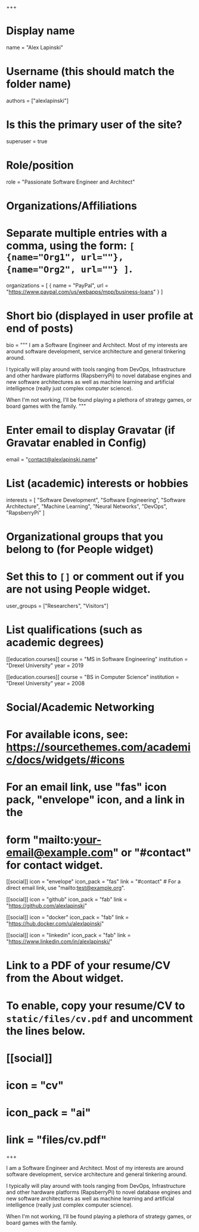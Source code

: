 +++
# Display name
name = "Alex Lapinski"

# Username (this should match the folder name)
authors = ["alexlapinski"]

# Is this the primary user of the site?
superuser = true

# Role/position
role = "Passionate Software Engineer and Architect"

# Organizations/Affiliations
#   Separate multiple entries with a comma, using the form: `[ {name="Org1", url=""}, {name="Org2", url=""} ]`.
organizations = [ { name = "PayPal", url = "https://www.paypal.com/us/webapps/mpp/business-loans" } ]

# Short bio (displayed in user profile at end of posts)
bio = """
  I am a Software Engineer and Architect. Most of my interests are around software development, service architecture and general tinkering around.

  I typically will play around with tools ranging from DevOps, Infrastructure and other hardware platforms (RapsberryPi) to novel database engines and new software architectures as well as machine learning and artificial intelligence (really just complex computer science).

  When I'm not working, I'll be found playing a plethora of strategy games, or board games with the family.
"""

# Enter email to display Gravatar (if Gravatar enabled in Config)
email = "contact@alexlapinski.name"

# List (academic) interests or hobbies
interests = [
  "Software Development",
  "Software Engineering",
  "Software Architecture",
  "Machine Learning",
  "Neural Networks",
  "DevOps",
  "RapsberryPi"
]

# Organizational groups that you belong to (for People widget)
#   Set this to `[]` or comment out if you are not using People widget.
user_groups = ["Researchers", "Visitors"]

# List qualifications (such as academic degrees)
[[education.courses]]
  course = "MS in Software Engineering"
  institution = "Drexel University"
  year = 2019

[[education.courses]]
  course = "BS in Computer Science"
  institution = "Drexel University"
  year = 2008

# Social/Academic Networking
# For available icons, see: https://sourcethemes.com/academic/docs/widgets/#icons
#   For an email link, use "fas" icon pack, "envelope" icon, and a link in the
#   form "mailto:your-email@example.com" or "#contact" for contact widget.

[[social]]
  icon = "envelope"
  icon_pack = "fas"
  link = "#contact"  # For a direct email link, use "mailto:test@example.org".

[[social]]
  icon = "github"
  icon_pack = "fab"
  link = "https://github.com/alexlapinski"

[[social]]
  icon = "docker"
  icon_pack = "fab"
  link = "https://hub.docker.com/u/alexlapinski"

[[social]]
  icon = "linkedin"
  icon_pack = "fab"
  link = "https://www.linkedin.com/in/alexlapinski/"

# Link to a PDF of your resume/CV from the About widget.
# To enable, copy your resume/CV to `static/files/cv.pdf` and uncomment the lines below.
# [[social]]
#   icon = "cv"
#   icon_pack = "ai"
#   link = "files/cv.pdf"

+++

I am a Software Engineer and Architect. Most of my interests are around software development, service architecture and general tinkering around.

I typically will play around with tools ranging from DevOps, Infrastructure and other hardware platforms (RapsberryPi) to novel database engines and new software architectures as well as machine learning and artificial intelligence (really just complex computer science).

When I'm not working, I'll be found playing a plethora of strategy games, or board games with the family.